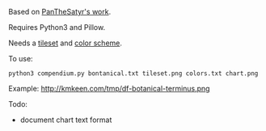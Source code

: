 Based on [PanTheSatyr's work](http://www.reddit.com/r/dwarffortress/comments/1wcdi6/the_dwarven_compendium/).

Requires Python3 and Pillow.

Needs a [tileset](http://dwarffortresswiki.org/index.php/Tileset_repository) and [color scheme](http://dwarffortresswiki.org/index.php/DF2012:Color_scheme).

To use:

    python3 compendium.py bontanical.txt tileset.png colors.txt chart.png

Example: http://kmkeen.com/tmp/df-botanical-terminus.png

Todo:

* document chart text format

